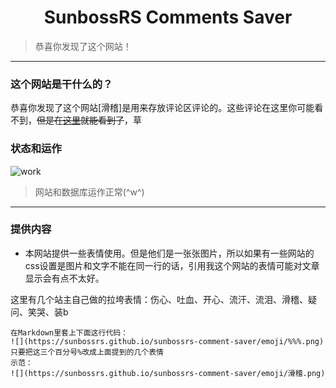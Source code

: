 <center><h1>SunbossRS Comments Saver</h1></center>

> 恭喜你发现了这个网站！

---

### 这个网站是干什么的？
恭喜你发现了这个网站[滑稽]是用来存放评论区评论的。这些评论在这里你可能看不到，~~但是在[这里](https://github.com/sunbossrs/sunbossrs-comment-saver/issue)就能看到了~~，草

### 状态和运作
![work](https://img.shields.io/badge/work-ok-lightgrey.svg?style=flat-square)

> 网站和数据库运作正常(^w^)

---

### 提供内容
- 本网站提供一些表情使用。但是他们是一张张图片，所以如果有一些网站的css设置是图片和文字不能在同一行的话，引用我这个网站的表情可能对文章显示会有点不太好。

这里有几个站主自己做的拉垮表情：伤心、吐血、开心、流汗、流泪、滑稽、疑问、笑哭、装b
```
在Markdown里套上下面这行代码：
![](https://sunbossrs.github.io/sunbossrs-comment-saver/emoji/%%%.png)
只要把这三个百分号%改成上面提到的几个表情
示范：
![](https://sunbossrs.github.io/sunbossrs-comment-saver/emoji/滑稽.png)
```



